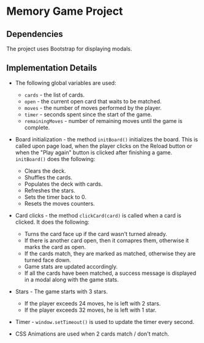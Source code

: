 # Memory Game Project

## Dependencies

The project uses Bootstrap for displaying modals.

## Implementation Details

* The following global variables are used:
    - `cards` - the list of cards.
    - `open` - the current open card that waits to be matched.
    - `moves` - the number of moves performed by the player.
    - `timer` - seconds spent since the start of the game.
    - `remainingMoves` - number of remaining moves until the game is complete.

* Board initialization - the method `initBoard()` initializes the board. This is called upon page load, when the player clicks on the Reload button or when the "Play again" button is clicked after finishing a game. `initBoard()` does the following:
    - Clears the deck.
    - Shuffles the cards.
    - Populates the deck with cards.
    - Refreshes the stars.
    - Sets the timer back to 0.
    - Resets the moves counters.

* Card clicks - the method `clickCard(card)` is called when a card is clicked. It does the following:
    - Turns the card face up if the card wasn't turned already.
    - If there is another card open, then it comapres them, otherwise it marks the card as open.
    - If the cards match, they are marked as matched, otherwise they are turned face down.
    - Game stats are updated accordingly.
    - If all the cards have been matched, a success message is displayed in a modal along with the game stats.

* Stars - The game starts with 3 stars. 
    - If the player exceeds 24 moves, he is left with 2 stars. 
    - If the player exceeds 32 moves, he is left with 1 star.

* Timer - `window.setTimeout()` is used to update the timer every second.

* CSS Animations are used when 2 cards match / don't match.





